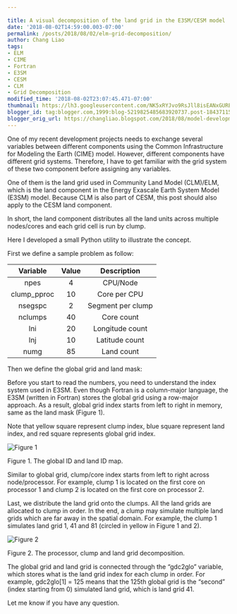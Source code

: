 ```yaml
---
 
title: A visual decomposition of the land grid in the E3SM/CESM model
date: '2018-08-02T14:59:00.003-07:00'
permalink: /posts/2018/08/02/elm-grid-decomposition/
author: Chang Liao
tags:
- ELM
- CIME
- Fortran
- E3SM
- CESM
- CLM
- Grid Decomposition
modified_time: '2018-08-02T23:07:45.471-07:00'
thumbnail: https://lh3.googleusercontent.com/NK5xRYJvo9RsJll8isEANxGUREJvm8rQSW8YuM4LLHByuSW3wIO5bMHW15nzwgP5zqKmXBnKlkv5-O0RQ5iZbcXOI4nszOVLVgzLOaDsibN32vfbo0puI3KqQE9afOQ8LHGEem-4PQG3Ew=s72-c
blogger_id: tag:blogger.com,1999:blog-5219825485683920737.post-1843711549862235551
blogger_orig_url: https://changliao.blogspot.com/2018/08/model-development-005.html
---
```


One of my recent development projects needs to exchange several variables between different components using the Common Infrastructure for Modeling the Earth (CIME) model. However, different components have different grid systems. Therefore, I have to get familiar with the grid system of these two component before assigning any variables.

One of them is the land grid used in Community Land Model (CLM)/ELM, which is the land component in the Energy Exascale Earth System Model (E3SM) model. Because CLM is also part of CESM, this post should also apply to the CESM land component.

In short, the land component distributes all the land units across multiple nodes/cores and each grid cell is run by clump.

Here I developed a small Python utility to illustrate the concept.

First we define a sample problem as follow:

|   Variable   | Value |    Description    |
|:------------:|:-----:|:-----------------:|
|     npes     |   4   |      CPU/Node     |
| clump_pproc  |   10  |    Core per CPU   |
|   nsegspc    |   2   | Segment per clump |
|    nclumps   |   40  |     Core count    |
|      lni     |   20  |  Longitude count  |
|      lnj     |   10  |   Latitude count  |
|     numg     |   85  |     Land count    |

Then we define the global grid and land mask:

Before you start to read the numbers, you need to understand the index system used in E3SM.
Even though Fortran is a column-major language, the E3SM (written in Fortran) stores the global grid using a row-major approach. As a result, global grid index starts from left to right in memory, same as the land mask (Figure 1).

Note that yellow square represent clump index, blue square represent land index, and red square represents global grid index.

![Figure 1](https://github.com/changliao/changliao.github.io/blob/main/_figure/elm/land_mask.png?raw=true)

Figure 1. The global ID and land ID map.


Similar to global grid, clump/core index starts from left to right across node/processor. For example, clump 1 is located on the first core on processor 1 and clump 2 is located on the first core on processor 2.

Last, we distribute the land grid onto the clumps. All the land grids are allocated to clump in order. In the end, a clump may simulate multiple land grids which are far away in the spatial domain. For example, the clump 1 simulates land grid 1, 41 and 81 (circled in yellow in Figure 1 and 2).


![Figure 2](https://github.com/changliao/changliao.github.io/blob/main/_figure/elm/elm_clump.png?raw=true)

Figure 2. The processor, clump and land grid decomposition.


The global grid and land grid is connected through the “gdc2glo” variable, which stores what is the land grid index for each clump in order. For example, gdc2glo[1] = 125 means that the 125th global grid is the “second” (index starting from 0) simulated land grid, which is land grid 41.

Let me know if you have any question.